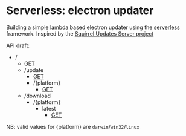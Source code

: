 # Serverless: electron updater

Building a simple [lambda](https://aws.amazon.com/lambda/) based electron updater
using the [serverless](http://docs.serverless.com/) framework. Inspired by the [Squirrel Updates Server project](https://github.com/Aluxian/squirrel-updates-server)

API draft:
* /
  * [GET]()
  * /update
    * [GET](https://d64zd4cq1e.execute-api.us-east-1.amazonaws.com/dev/update)
    * /{platform}
      * [GET]()
  * /download
    * /{platform}
      * latest
        * [GET]()

NB: valid values for {platform} are `darwin`/`win32`/`linux`
